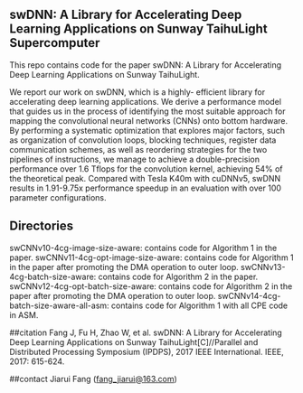 ## swDNN: A Library for Accelerating Deep Learning Applications on Sunway TaihuLight Supercomputer
This repo contains code for the paper swDNN: A Library for Accelerating Deep Learning Applications on Sunway TaihuLight.

We report our work on swDNN, which is a highly- efficient library for accelerating deep learning applications. We derive a performance model that guides us in the process of identifying the most suitable approach for mapping the convolutional neural networks (CNNs) onto bottom hardware. By performing a systematic optimization that explores major factors, such as organization of convolution loops, blocking techniques, register data communication schemes, as well as reordering strategies for the two pipelines of instructions, we manage to achieve a double-precision performance over 1.6 Tflops for the convolution kernel, achieving 54% of the theoretical peak. Compared with Tesla K40m with cuDNNv5, swDNN results in 1.91-9.75x performance speedup in an evaluation with over 100 parameter configurations.

## Directories
swCNNv10-4cg-image-size-aware: contains code for Algorithm 1 in the paper.
swCNNv11-4cg-opt-image-size-aware: contains code for Algorithm 1 in the paper after promoting the DMA operation to
outer loop.
swCNNv13-4cg-batch-size-aware: contains code for Algorithm 2 in the paper.
swCNNv12-4cg-opt-batch-size-aware: contains code for Algorithm 2 in the paper after promoting the DMA operation to
outer loop.
swCNNv14-4cg-batch-size-aware-all-asm: contains code for Algorithm 1 with all CPE code in ASM.

##citation
Fang J, Fu H, Zhao W, et al. swDNN: A Library for Accelerating Deep Learning Applications on Sunway TaihuLight[C]//Parallel and Distributed Processing Symposium (IPDPS), 2017 IEEE International. IEEE, 2017: 615-624.

##contact
Jiarui Fang (fang_jiarui@163.com)